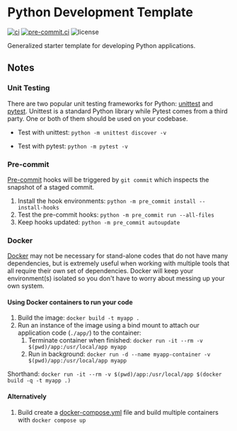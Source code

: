 # Python Development Template

[![ci](https://github.com/geocoug/python-app-template/actions/workflows/ci.yml/badge.svg)](https://github.com/geocoug/python-app-template/actions/workflows/ci.yml)
[![pre-commit.ci](https://results.pre-commit.ci/badge/github/geocoug/python-app-template/main.svg)](https://results.pre-commit.ci/latest/github/geocoug/python-app-template/main)
![license](https://img.shields.io/github/license/geocoug/python-app-template)

Generalized starter template for developing Python applications.

## Notes

### Unit Testing

There are two popular unit testing frameworks for Python: [unittest](https://docs.python.org/3/library/unittest.html) and [pytest](https://docs.pytest.org). Unittest is a standard Python library while Pytest comes from a third party. One or both of them should be used on your codebase.

- Test with unittest: `python -m unittest discover -v`

- Test with pytest: `python -m pytest -v`

### Pre-commit

[Pre-commit](https://pre-commit.com/) hooks will be triggered by `git commit` which inspects the snapshot of a staged commit.

1. Install the hook environments: `python -m pre_commit install --install-hooks`
1. Test the pre-commit hooks: `python -m pre_commit run --all-files`
1. Keep hooks updated: `python -m pre_commit autoupdate`

### Docker

[Docker](https://www.docker.com/) may not be necessary for stand-alone codes that do not have many dependencies, but is extremely useful when working with multiple tools that all require their own set of dependencies. Docker will keep your environment(s) isolated so you don't have to worry about messing up your own system.

#### Using Docker containers to run your code

1. Build the image: `docker build -t myapp .`
1. Run an instance of the image using a bind mount to attach our application code (`./app/`) to the container:
   1. Terminate container when finished: `docker run -it --rm -v $(pwd)/app:/usr/local/app myapp`
   1. Run in background: `docker run -d --name myapp-container -v $(pwd)/app:/usr/local/app myapp`

Shorthand: `docker run -it --rm -v $(pwd)/app:/usr/local/app $(docker build -q -t myapp .)`

#### Alternatively

1. Build create a [docker-compose.yml](docker-compose.yml) file and build multiple containers with `docker compose up`
